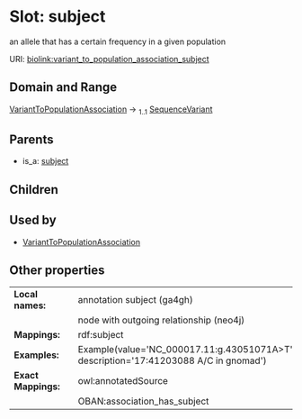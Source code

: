 
# Slot: subject


an allele that has a certain frequency in a given population

URI: [biolink:variant_to_population_association_subject](https://w3id.org/biolink/variant_to_population_association_subject)


## Domain and Range

[VariantToPopulationAssociation](VariantToPopulationAssociation.md) &#8594;  <sub>1..1</sub> [SequenceVariant](SequenceVariant.md)

## Parents

 *  is_a: [subject](subject.md)

## Children


## Used by

 * [VariantToPopulationAssociation](VariantToPopulationAssociation.md)

## Other properties

|  |  |  |
| --- | --- | --- |
| **Local names:** | | annotation subject (ga4gh) |
|  | | node with outgoing relationship (neo4j) |
| **Mappings:** | | rdf:subject |
| **Examples:** | | Example(value='NC_000017.11:g.43051071A>T', description='17:41203088 A/C in gnomad') |
| **Exact Mappings:** | | owl:annotatedSource |
|  | | OBAN:association_has_subject |

